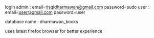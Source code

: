 login
admin : email=risqidharmawan@gmail.com password=sudo
user : email=user@gmail.com password=user

database name : dharmawan_books

uses latest firefox browser for better experience
